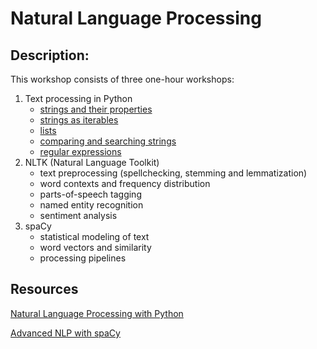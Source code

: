 # Natural Language Processing

## Description:

This workshop consists of three one-hour workshops:

1. Text processing in Python
    + [strings and their properties](python-strings/compare-search.md)
    + [strings as iterables](python-strings/iterables.md)
    + [lists](python-strings/lists.md)
    + [comparing and searching strings](python-strings/compare-search.md)
    + [regular expressions](python-strings/regex.md)
3. NLTK (Natural Language Toolkit)
    + text preprocessing (spellchecking, stemming and lemmatization)
    + word contexts and frequency distribution
    + parts-of-speech tagging
    + named entity recognition
    + sentiment analysis
5. spaCy
    + statistical modeling of text
    + word vectors and similarity
    + processing pipelines



## Resources


[Natural Language Processing with Python](https://www.nltk.org/book/)

[Advanced NLP with spaCy](https://course.spacy.io/en)
